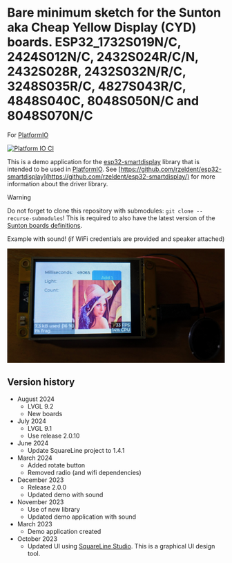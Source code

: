 # Bare minimum sketch for the Sunton aka Cheap Yellow Display (CYD) boards. ESP32_1732S019N/C, 2424S012N/C, 2432S024R/C/N, 2432S028R, 2432S032N/R/C, 3248S035R/C, 4827S043R/C, 4848S040C, 8048S050N/C and 8048S070N/C

For [PlatformIO](https://platformio.org/)

[![Platform IO CI](https://github.com/rzeldent/esp32-smartdisplay-demo/actions/workflows/main.yml/badge.svg)](https://github.com/rzeldent/esp32-smartdisplay-demo/actions/workflows/main.yml)

This is a demo application for the [esp32-smartdisplay](https://github.com/rzeldent/esp32-smartdisplay) library that is intended to be used in [PlatformIO](https://platformio.org/).
See [https://github.com/rzeldent/esp32-smartdisplay](https://github.com/rzeldent/esp32-smartdisplay/) for more information about the driver library.

> [!WARNING]
> Do not forget to clone this repository with submodules: `git clone --recurse-submodules`!
> This is required to also have the latest version of the [Sunton boards definitions](https://github.com/rzeldent/platformio-espressif32-sunton).

Example with sound! (if WiFi credentials are provided and speaker attached)

![Example](assets/PXL_20231130_225143662.jpg)

## Version history

- August 2024
  - LVGL 9.2
  - New boards
- July 2024
  - LVGL 9.1
  - Use release 2.0.10
- June 2024
  - Update SquareLine project to 1.4.1
- March 2024
  - Added rotate button
  - Removed radio (and wifi dependencies)
- December 2023
  - Release 2.0.0
  - Updated demo with sound
- November 2023
  - Use of new library
  - Updated demo application with sound
- March 2023
  - Demo application created
- October 2023
  - Updated UI using [SquareLine Studio](https://squareline.io). This is a graphical UI design tool.
